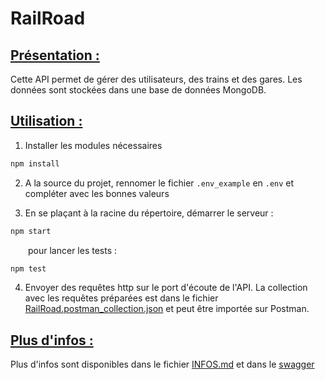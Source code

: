# RailRoad
## <ins>Présentation :</ins>
Cette API permet de gérer des utilisateurs, des trains et des gares.
Les données sont stockées dans une base de données MongoDB.


## <ins>Utilisation :</ins>
1. Installer les modules nécessaires
```bash
npm install
```

2. A la source du projet, rennomer le fichier ```.env_example``` en ```.env``` et compléter avec les bonnes valeurs

3. En se plaçant à la racine du répertoire, démarrer le serveur :
```bash
npm start
```
&emsp;&emsp;pour lancer les tests :
```bash
npm test
```

4. Envoyer des requêtes http sur le port d'écoute de l'API. La collection avec les requêtes préparées est dans le fichier [RailRoad.postman_collection.json](./RailRoad.postman_collection.json) et peut être importée sur Postman.

## <ins>Plus d'infos :</ins>
Plus d'infos sont disponibles dans le fichier [INFOS.md](./INFOS.md) et dans le [swagger](./openapi.yaml)
